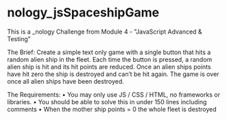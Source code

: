 # nology_jsSpaceshipGame

This is a _nology Challenge from Module 4 - "JavaScript Advanced & Testing"

The Brief:
Create a simple text only game with a single button that hits a random alien ship in the fleet. Each time the button is pressed, a random alien ship is hit and its hit points are reduced. Once an alien ships points have hit zero the ship is destroyed and can’t be hit again. The game is over once all alien ships have been destroyed.

The Requirements:
• You may only use JS / CSS / HTML, no frameworks or libraries.
• You should be able to solve this in under 150 lines including comments
• When the mother ship points = 0 the whole fleet is destroyed
